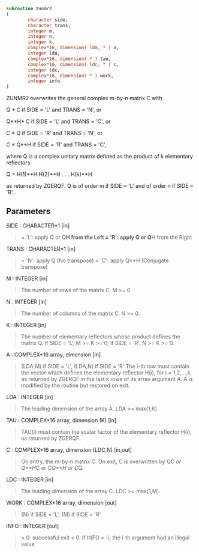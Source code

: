 ```fortran
subroutine zunmr2
(
        character side,
        character trans,
        integer m,
        integer n,
        integer k,
        complex*16, dimension( lda, * ) a,
        integer lda,
        complex*16, dimension( * ) tau,
        complex*16, dimension( ldc, * ) c,
        integer ldc,
        complex*16, dimension( * ) work,
        integer info
)
```

ZUNMR2 overwrites the general complex m-by-n matrix C with

Q * C  if SIDE = 'L' and TRANS = 'N', or

Q**H* C  if SIDE = 'L' and TRANS = 'C', or

C * Q  if SIDE = 'R' and TRANS = 'N', or

C * Q**H if SIDE = 'R' and TRANS = 'C',

where Q is a complex unitary matrix defined as the product of k
elementary reflectors

Q = H(1)**H H(2)**H . . . H(k)**H

as returned by ZGERQF. Q is of order m if SIDE = 'L' and of order n
if SIDE = 'R'.

## Parameters
SIDE : CHARACTER*1 [in]
> = 'L': apply Q or Q**H from the Left
> = 'R': apply Q or Q**H from the Right

TRANS : CHARACTER*1 [in]
> = 'N': apply Q  (No transpose)
> = 'C': apply Q**H (Conjugate transpose)

M : INTEGER [in]
> The number of rows of the matrix C. M >= 0.

N : INTEGER [in]
> The number of columns of the matrix C. N >= 0.

K : INTEGER [in]
> The number of elementary reflectors whose product defines
> the matrix Q.
> If SIDE = 'L', M >= K >= 0;
> if SIDE = 'R', N >= K >= 0.

A : COMPLEX*16 array, dimension [in]
> (LDA,M) if SIDE = 'L',
> (LDA,N) if SIDE = 'R'
> The i-th row must contain the vector which defines the
> elementary reflector H(i), for i = 1,2,...,k, as returned by
> ZGERQF in the last k rows of its array argument A.
> A is modified by the routine but restored on exit.

LDA : INTEGER [in]
> The leading dimension of the array A. LDA >= max(1,K).

TAU : COMPLEX*16 array, dimension (K) [in]
> TAU(i) must contain the scalar factor of the elementary
> reflector H(i), as returned by ZGERQF.

C : COMPLEX*16 array, dimension (LDC,N) [in,out]
> On entry, the m-by-n matrix C.
> On exit, C is overwritten by Q*C or Q**H*C or C*Q**H or C*Q.

LDC : INTEGER [in]
> The leading dimension of the array C. LDC >= max(1,M).

WORK : COMPLEX*16 array, dimension [out]
> (N) if SIDE = 'L',
> (M) if SIDE = 'R'

INFO : INTEGER [out]
> = 0: successful exit
> < 0: if INFO = -i, the i-th argument had an illegal value
